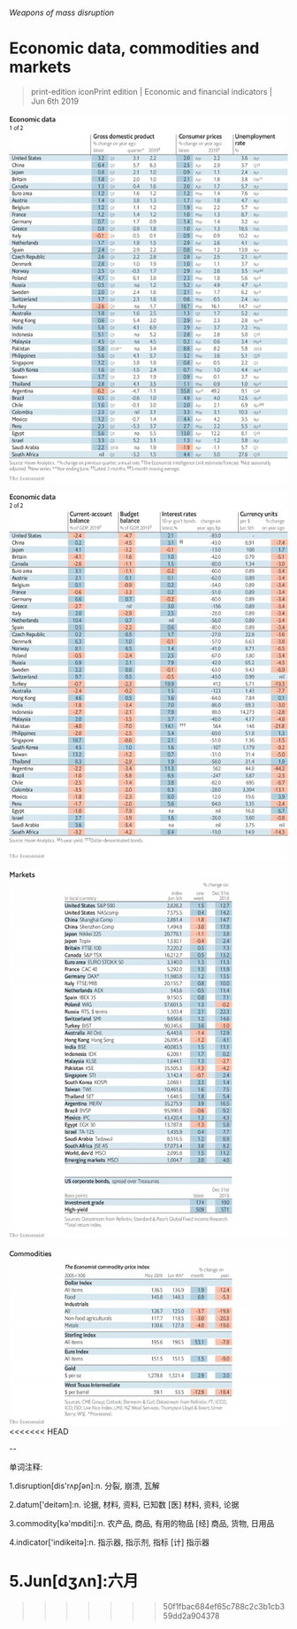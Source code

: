 ###### Weapons of mass disruption

# Economic data, commodities and markets 

> print-edition iconPrint edition | Economic and financial indicators | Jun 6th 2019 

![image](images/20190608_int101.png) 

![image](images/20190608_int102.png) 

![image](images/20190608_int201.png) 

![image](images/20190608_int401.png) 
<<<<<<< HEAD

-- 

 单词注释:

1.disruption[dis'rʌpʃәn]:n. 分裂, 崩溃, 瓦解 

2.datum['deitәm]:n. 论据, 材料, 资料, 已知数 [医] 材料, 资料, 论据 

3.commodity[kә'mɒditi]:n. 农产品, 商品, 有用的物品 [经] 商品, 货物, 日用品 

4.indicator['indikeitә]:n. 指示器, 指示剂, 指标 [计] 指示器 

5.Jun[dʒʌn]:六月 
=======
>>>>>>> 50f1fbac684ef65c788c2c3b1cb359dd2a904378

